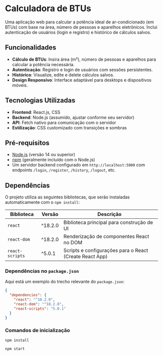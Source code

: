 # Calculadora de BTUs

Uma aplicação web para calcular a potência ideal de ar-condicionado (em BTUs) com base na área, número de pessoas e aparelhos eletrônicos. Inclui autenticação de usuários (login e registro) e histórico de cálculos salvos.

## Funcionalidades
- **Cálculo de BTUs**: Insira área (m²), número de pessoas e aparelhos para calcular a potência necessária.
- **Autenticação**: Registro e login de usuários com sessões persistentes.
- **Histórico**: Visualize, edite e delete cálculos salvos.
- **Design Responsivo**: Interface adaptável para desktops e dispositivos móveis.

## Tecnologias Utilizadas
- **Frontend**: React.js, CSS
- **Backend**: Node.js (assumido, ajustar conforme seu servidor)
- **API**: Fetch nativo para comunicação com o servidor
- **Estilização**: CSS customizado com transições e sombras

## Pré-requisitos
- [Node.js](https://nodejs.org/) (versão 14 ou superior)
- [npm](https://www.npmjs.com/) (geralmente incluído com o Node.js)
- Um servidor backend configurado em `http://localhost:5000` com endpoints `/login`, `/register`, `/history`, `/logout`, etc.

## Dependências
O projeto utiliza as seguintes bibliotecas, que serão instaladas automaticamente com o `npm install`:

| Biblioteca       | Versão       | Descrição                                      |
|------------------|--------------|------------------------------------------------|
| `react`          | ^18.2.0      | Biblioteca principal para construção de UI    |
| `react-dom`      | ^18.2.0      | Renderização de componentes React no DOM      |
| `react-scripts`  | ^5.0.1       | Scripts e configurações para o React (Create React App) |

### Dependências no `package.json`
Aqui está um exemplo do trecho relevante do `package.json`:
```json
{
  "dependencies": {
    "react": "^18.2.0",
    "react-dom": "^18.2.0",
    "react-scripts": "5.0.1"
  }
}
```
### Comandos de inicialização
```
npm install

npm start
```

